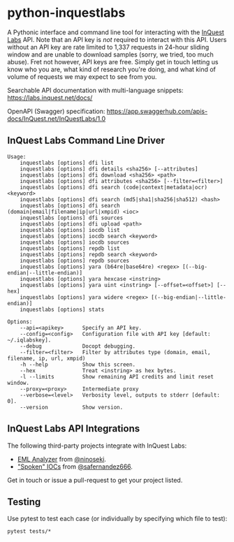 # python-inquestlabs
A Pythonic interface and command line tool for interacting with the [InQuest Labs](https://labs.inquest.net) API. Note that an API key is *not* required to interact with this API. Users without an API key are rate limited to 1,337 requests in 24-hour sliding window and are unable to download samples (sorry, we tried, too much abuse). Fret not however, API keys are free. Simply get in touch letting us know who you are, what kind of research you're doing, and what kind of volume of requests we may expect to see from you.

Searchable API documentation with multi-language snippets: https://labs.inquest.net/docs/

OpenAPI (Swagger) specification: https://app.swaggerhub.com/apis-docs/InQuest.net/InQuestLabs/1.0

## InQuest Labs Command Line Driver
```
Usage:
    inquestlabs [options] dfi list
    inquestlabs [options] dfi details <sha256> [--attributes]
    inquestlabs [options] dfi download <sha256> <path>
    inquestlabs [options] dfi attributes <sha256> [--filter=<filter>]
    inquestlabs [options] dfi search (code|context|metadata|ocr) <keyword>
    inquestlabs [options] dfi search (md5|sha1|sha256|sha512) <hash>
    inquestlabs [options] dfi search (domain|email|filename|ip|url|xmpid) <ioc>
    inquestlabs [options] dfi sources
    inquestlabs [options] dfi upload <path>
    inquestlabs [options] iocdb list
    inquestlabs [options] iocdb search <keyword>
    inquestlabs [options] iocdb sources
    inquestlabs [options] repdb list
    inquestlabs [options] repdb search <keyword>
    inquestlabs [options] repdb sources
    inquestlabs [options] yara (b64re|base64re) <regex> [(--big-endian|--little-endian)]
    inquestlabs [options] yara hexcase <instring>
    inquestlabs [options] yara uint <instring> [--offset=<offset>] [--hex]
    inquestlabs [options] yara widere <regex> [(--big-endian|--little-endian)]
    inquestlabs [options] stats

Options:
    --api=<apikey>      Specify an API key.
    --config=<config>   Configuration file with API key [default: ~/.iqlabskey].
    --debug             Docopt debugging.
    --filter=<filter>   Filter by attributes type (domain, email, filename, ip, url, xmpid)
    -h --help           Show this screen.
    --hex               Treat <instring> as hex bytes.
    -l --limits         Show remaining API credits and limit reset window.
    --proxy=<proxy>     Intermediate proxy
    --verbose=<level>   Verbosity level, outputs to stderr [default: 0].
    --version           Show version.
```

## InQuest Labs API Integrations

The following third-party projects integrate with InQuest Labs:

  * [EML Analyzer](https://eml-analyzer.herokuapp.com/) from [@ninoseki](https://twitter.com/ninoseki).
  * ["Spoken" IOCs](https://github.com/safernandez666/IOC)  from [@safernandez666](https://twitter.com/safernandez666).

Get in touch or issue a pull-request to get your project listed.

## Testing

Use pytest to test each case (or individually by specifying which file to test):

`pytest tests/*`
